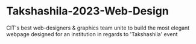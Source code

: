 # Takshashila-2023-Web-Design
CIT's best web-designers &amp; graphics team unite to build the most elegant webpage designed for an institution in regards to 'Takshashila' event
